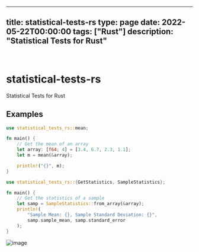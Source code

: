 
---
title: statistical-tests-rs
type: page
date: 2022-05-22T00:00:00
tags: ["Rust"]
description: "Statistical Tests for Rust"
---


<br>

# statistical-tests-rs
Statistical Tests for Rust

## Examples
```rs
use statistical_tests_rs::mean;

fn main() {
    // Get the mean of an array
    let array: [f64; 4] = [3.4, 6.7, 2.3, 1.1];
    let m = mean(&array);

    println!("{}", m);
}

```

```rs
use statistical_tests_rs::{GetStatistics, SampleStatistics};

fn main() {
    // Get the statistics of a sample
    let samp = SampleStatistics::from_array(&array);
    println!(
        "Sample Mean: {}, Sample Standard Deviation: {}",
        samp.sample_mean, samp.standard_error
    );
}
```

![image](https://user-images.githubusercontent.com/35516367/169709203-5d375c96-257e-44ff-b400-67f392e820af.png)
